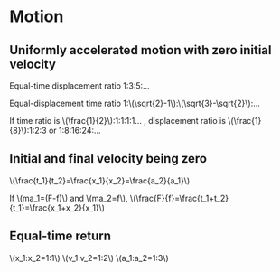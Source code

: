 # Motion

## Uniformly accelerated motion with zero initial velocity

Equal-time displacement ratio 1:3:5:...

Equal-displacement time ratio 1:\\(\sqrt{2}-1\\):\\(\sqrt{3}-\sqrt{2}\\):...

If time ratio is \\(\frac{1}{2}\\):1:1:1:1... , displacement ratio is \\(\frac{1}{8}\\):1:2:3 or 1:8:16:24:...

## Initial and final velocity being zero

\\(\frac{t_1}{t_2}=\frac{x_1}{x_2}=\frac{a_2}{a_1}\\)

If \\(ma_1=(F-f)\\) and \\(ma_2=f\\), \\(\frac{F}{f}=\frac{t_1+t_2}{t_1}=\frac{x_1+x_2}{x_1}\\)

## Equal-time return

\\(x_1:x_2=1:1\\)
\\(v_1:v_2=1:2\\)
\\(a_1:a_2=1:3\\)
